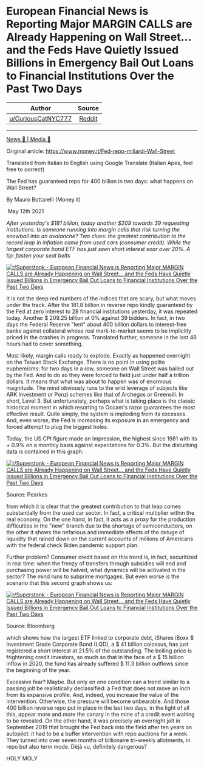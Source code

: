 European Financial News is Reporting Major MARGIN CALLS are Already Happening on Wall Street... and the Feds Have Quietly Issued Billions in Emergency Bail Out Loans to Financial Institutions Over the Past Two Days
======================================================================================================================================================================================================================

| Author       | Source       | 
| :-------------: |:-------------:|
|  [u/CuriousCatNYC777](https://www.reddit.com/user/CuriousCatNYC777/) | [Reddit](https://www.reddit.com/r/Superstonk/comments/nb9pon/european_financial_news_is_reporting_major_margin/) | 

---


[News 📰 | Media 📱](https://www.reddit.com/r/Superstonk/search?q=flair_name%3A%22News%20%F0%9F%93%B0%20%7C%20Media%20%F0%9F%93%B1%22&restrict_sr=1)

Original article: <https://www.money.it/Fed-repo-miliardi-Wall-Street>

Translated from Italian to English using Google Translate (Italian Apes, feel free to correct)

The Fed has guaranteed repo for 400 billion in two days: what happens on Wall Street?

By Mauro Bottarelli (Money.it)

 May 12th 2021

*After yesterday's $181 billion, today another $209 towards 39 requesting institutions. Is someone running into margin calls that risk turning the snowball into an avalanche? Two clues: the greatest contribution to the record leap in inflation came from used cars (consumer credit). While the largest corporate bond ETF has just seen short interest soar over 20%. A tip: fasten your seat belts*

[![r/Superstonk - European Financial News is Reporting Major MARGIN CALLS are Already Happening on Wall Street... and the Feds Have Quietly Issued Billions in Emergency Bail Out Loans to Financial Institutions Over the Past Two Days](https://preview.redd.it/g0g840rgtty61.png?width=680&format=png&auto=webp&s=1a3629686110ec4830068c0f6b54325eb8553d1a)](https://preview.redd.it/g0g840rgtty61.png?width=680&format=png&auto=webp&s=1a3629686110ec4830068c0f6b54325eb8553d1a)

It is not the deep red numbers of the indices that are scary, but what moves under the track. After the 181.8 billion in reverse repo kindly guaranteed by the Fed at zero interest to 28 financial institutions yesterday, it was repeated today. Another $ 209.25 billion at 0% against 39 bidders. In fact, in two days the Federal Reserve "lent" about 400 billion dollars to interest-free banks against collateral whose real mark-to-market seems to be implicitly priced in the crashes in progress. Translated further, someone in the last 48 hours had to cover something.

Most likely, margin calls ready to explode. Exactly as happened overnight on the Taiwan Stock Exchange. There is no point in using polite euphemisms: for two days in a row, someone on Wall Street was bailed out by the Fed. And to do so they were forced to field just under half a trillion dollars. It means that what was about to happen was of enormous magnitude. The mind obviously runs to the wild leverage of subjects like ARK Investment or Ponzi schemes like that of Archegos or Greensill. In short, Level 3. But unfortunately, perhaps what is taking place is the classic historical moment in which resorting to Occam's razor guarantees the most effective result. Quite simply, the system is imploding from its excesses. And, even worse, the Fed is increasing its exposure in an emergency and forced attempt to plug the biggest holes.

Today, the US CPI figure made an impression, the highest since 1981 with its + 0.9% on a monthly basis against expectations for 0.3%. But the disturbing data is contained in this graph:

[![r/Superstonk - European Financial News is Reporting Major MARGIN CALLS are Already Happening on Wall Street... and the Feds Have Quietly Issued Billions in Emergency Bail Out Loans to Financial Institutions Over the Past Two Days](https://preview.redd.it/hwnu7vmrtty61.png?width=528&format=png&auto=webp&s=38b2ca1b3f751e0f2e1ea8815e113f0c30c1ebbc)](https://preview.redd.it/hwnu7vmrtty61.png?width=528&format=png&auto=webp&s=38b2ca1b3f751e0f2e1ea8815e113f0c30c1ebbc)

Source: Pearkes

from which it is clear that the greatest contribution to that leap comes substantially from the used car sector. In fact, a critical multiplier within the real economy. On the one hand, in fact, it acts as a proxy for the production difficulties in the "new" branch due to the shortage of semiconductors, on the other it shows the nefarious and immediate effects of the deluge of liquidity that rained down on the current accounts of millions of Americans with the federal check Biden pandemic support plan.

Further problem? Consumer credit based on this trend is, in fact, securitized in real time: when the frenzy of transfers through subsidies will end and purchasing power will be halved, what dynamics will be activated in the sector? The mind runs to subprime mortgages. But even worse is the scenario that this second graph shows us:

[![r/Superstonk - European Financial News is Reporting Major MARGIN CALLS are Already Happening on Wall Street... and the Feds Have Quietly Issued Billions in Emergency Bail Out Loans to Financial Institutions Over the Past Two Days](https://preview.redd.it/fltyylzutty61.png?width=1200&format=png&auto=webp&s=486bb2934b4e4eb95cdf63be55da63515c5ad41d)](https://preview.redd.it/fltyylzutty61.png?width=1200&format=png&auto=webp&s=486bb2934b4e4eb95cdf63be55da63515c5ad41d)

Source: Bloomberg

which shows how the largest ETF linked to corporate debt, iShares iBoxx $ Investment Grade Corporate Bond (LQD), a $ 41 billion colossus, has just registered a short interest at 21.5% of the outstanding. The boiling price is frightening credit investors, so much so that in the face of a $ 15 billion inflow in 2020, the fund has already suffered $ 11.3 billion outflows since the beginning of the year.

Excessive fear? Maybe. But only on one condition can a trend similar to a passing jolt be realistically declassified: a Fed that does not move an inch from its expansive profile. And, indeed, you increase the value of the intervention. Otherwise, the pressure will become unbearable. And those 400 billion reverse repo put in place in the last two days, in the light of all this, appear more and more the canary in the mine of a credit event waiting to be revealed. On the other hand, it was precisely an overnight jolt in September 2019 that brought the Fed back into the field after ten years on autopilot: it had to be a buffer intervention with repo auctions for a week. They turned into over seven months of billionaire tri-weekly allotments, in repo but also term mode. Dèjà vu, definitely dangerous?

HOLY MOLY
